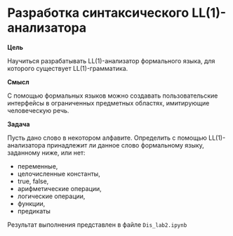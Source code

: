 # Разработка синтаксического LL(1)-анализатора

**Цель**

Научиться разрабатывать LL(1)-анализатор формального языка, для которого сущеcтвует LL(1)-грамматика.

**Смысл**

С помощью формальных языков можно создавать пользовательские интерфейсы в ограниченных предметных областях, имитирующие человеческую речь.

**Задача**

Пусть дано слово в некотором алфавите. Определить с помощью LL(1)-анализатора
принадлежит ли данное слово формальному языку, заданному ниже, или нет:
* переменные,
* целочисленные константы,
* true, false,
* арифметические операции,
* логические операции,
* функции,
* предикаты

Результат выполнения представлен в файле `Dis_lab2.ipynb`